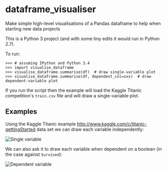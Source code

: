 # dataframe_visualiser
Make simple high-level visualisations of a Pandas dataframe to help when starting new data projects

This is a Python 3 project (and with some tiny edits it would run in Python 2.7).

To run:

    >>> # assuming IPython and Python 3.4
    >>> import visualise_dataframe
    >>> visualise_dataframe.summarise(df)  # draw single-variable plot
    >>> visualise_dataframe.summarise(df, dependent_col=xxx)  # draw dependent-variable plot

If you run the script then the example will load the Kaggle Titanic competition's `train.csv` file and will draw a single-variable plot.

## Examples

Using the Kaggle Titanic example http://www.kaggle.com/c/titanic-gettingStarted data set we can draw each variable independently: 

![Single variable](https://github.com/ianozsvald/dataframe_visualiser/blob/master/example_titanic_single_variable.png)

We can also ask it to draw each variable when dependent on a boolean (in the case against `Survived`): 

![Dependent variable](https://github.com/ianozsvald/dataframe_visualiser/blob/master/example_titanic_dependent_variable.png)

